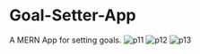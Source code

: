 # Goal-Setter-App
A MERN App for setting goals.
![p11](https://user-images.githubusercontent.com/82256443/226067378-843c3617-71bf-46b7-911e-233a8627028a.png)
![p12](https://user-images.githubusercontent.com/82256443/226067390-bdef813f-1e8f-4765-92a5-b2cee84f9219.png)
![p13](https://user-images.githubusercontent.com/82256443/226067400-ad78c61d-dce3-400e-ac8a-3dabf82c0551.png)

